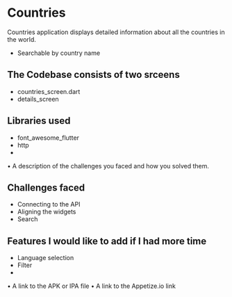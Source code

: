# Countries

Countries application displays detailed information about all the countries in the world.

- Searchable by country name

## The Codebase consists of two srceens
- countries_screen.dart
- details_screen

## Libraries used 
- font_awesome_flutter
- http
-
•	A description of the challenges you faced and how you solved them.
## Challenges faced
- Connecting to the API 
- Aligning the widgets
- Search

## Features I would like to add if I had more time
- Language selection
- Filter
- 

•	A link to the APK or IPA file
•	A link to the Appetize.io link


